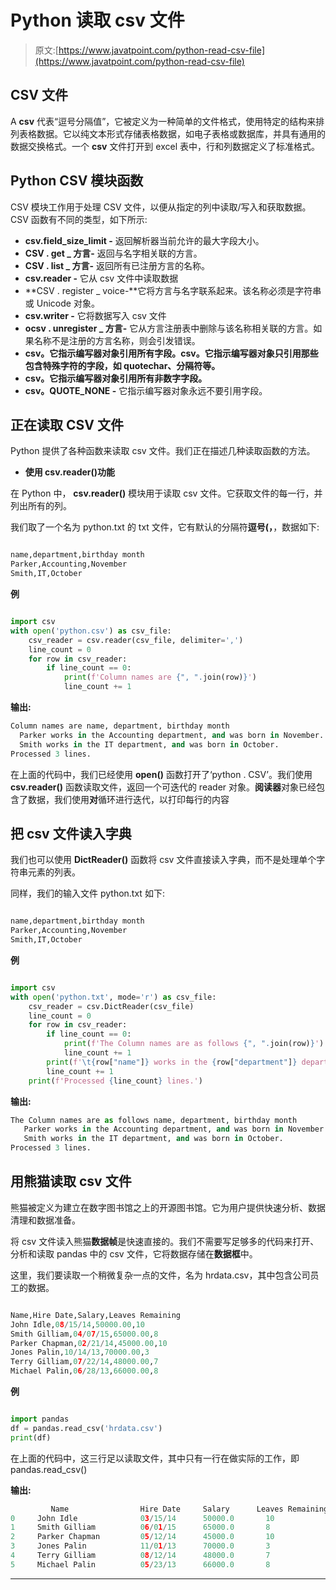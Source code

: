 # Python 读取 csv 文件

> 原文:[https://www.javatpoint.com/python-read-csv-file](https://www.javatpoint.com/python-read-csv-file)

## CSV 文件

A **csv** 代表“逗号分隔值”，它被定义为一种简单的文件格式，使用特定的结构来排列表格数据。它以纯文本形式存储表格数据，如电子表格或数据库，并具有通用的数据交换格式。一个 **csv** 文件打开到 excel 表中，行和列数据定义了标准格式。

## Python CSV 模块函数

CSV 模块工作用于处理 CSV 文件，以便从指定的列中读取/写入和获取数据。CSV 函数有不同的类型，如下所示:

*   **csv.field_size_limit -** 返回解析器当前允许的最大字段大小。
*   **CSV . get _ 方言-** 返回与名字相关联的方言。
*   **CSV . list _ 方言-** 返回所有已注册方言的名称。
*   **csv.reader -** 它从 csv 文件中读取数据
*   **CSV . register _ voice-**它将方言与名字联系起来。该名称必须是字符串或 Unicode 对象。
*   **csv.writer -** 它将数据写入 csv 文件
*   **ocsv . unregister _ 方言-** 它从方言注册表中删除与该名称相关联的方言。如果名称不是注册的方言名称，则会引发错误。
*   **csv。它指示编写器对象引用所有字段。csv。它指示编写器对象只引用那些包含特殊字符的字段，如 quotechar、分隔符等。**
*   **csv。它指示编写器对象引用所有非数字字段。**
*   **csv。QUOTE_NONE -** 它指示编写器对象永远不要引用字段。

## 正在读取 CSV 文件

Python 提供了各种函数来读取 csv 文件。我们正在描述几种读取函数的方法。

*   **使用 csv.reader()功能**

在 Python 中， **csv.reader()** 模块用于读取 csv 文件。它获取文件的每一行，并列出所有的列。

我们取了一个名为 python.txt 的 txt 文件，它有默认的分隔符**逗号(，**，数据如下:

```py

name,department,birthday month  
Parker,Accounting,November  
Smith,IT,October  

```

**例**

```py

import csv  
with open('python.csv') as csv_file:  
    csv_reader = csv.reader(csv_file, delimiter=',')  
    line_count = 0  
    for row in csv_reader:  
        if line_count == 0:  
            print(f'Column names are {", ".join(row)}')  
            line_count += 1  

```

**输出:**

```py
Column names are name, department, birthday month
  Parker works in the Accounting department, and was born in November.
  Smith works in the IT department, and was born in October.
Processed 3 lines.

```

在上面的代码中，我们已经使用 **open()** 函数打开了‘python . CSV’。我们使用 **csv.reader()** 函数读取文件，返回一个可迭代的 reader 对象。**阅读器**对象已经包含了数据，我们使用**对**循环进行迭代，以打印每行的内容

## 把 csv 文件读入字典

我们也可以使用 **DictReader()** 函数将 csv 文件直接读入字典，而不是处理单个字符串元素的列表。

同样，我们的输入文件 python.txt 如下:

```py

name,department,birthday month  
Parker,Accounting,November  
Smith,IT,October  

```

**例**

```py

import csv    
with open('python.txt', mode='r') as csv_file:  
    csv_reader = csv.DictReader(csv_file)  
    line_count = 0  
    for row in csv_reader:  
        if line_count == 0:  
            print(f'The Column names are as follows {", ".join(row)}')  
            line_count += 1  
        print(f'\t{row["name"]} works in the {row["department"]} department, and was born in {row["birthday month"]}.')  
        line_count += 1  
    print(f'Processed {line_count} lines.')  

```

**输出:**

```py
The Column names are as follows name, department, birthday month
   Parker works in the Accounting department, and was born in November.
   Smith works in the IT department, and was born in October.
Processed 3 lines.

```

## 用熊猫读取 csv 文件

熊猫被定义为建立在数字图书馆之上的开源图书馆。它为用户提供快速分析、数据清理和数据准备。

将 csv 文件读入熊猫**数据帧**是快速直接的。我们不需要写足够多的代码来打开、分析和读取 pandas 中的 csv 文件，它将数据存储在**数据框**中。

这里，我们要读取一个稍微复杂一点的文件，名为 hrdata.csv，其中包含公司员工的数据。

```py

Name,Hire Date,Salary,Leaves Remaining  
John Idle,08/15/14,50000.00,10  
Smith Gilliam,04/07/15,65000.00,8  
Parker Chapman,02/21/14,45000.00,10  
Jones Palin,10/14/13,70000.00,3  
Terry Gilliam,07/22/14,48000.00,7  
Michael Palin,06/28/13,66000.00,8  

```

**例**

```py

import pandas  
df = pandas.read_csv('hrdata.csv')  
print(df)  

```

在上面的代码中，这三行足以读取文件，其中只有一行在做实际的工作，即 pandas.read_csv()

**输出:**

```py
         Name                Hire Date     Salary      Leaves Remaining
0     John Idle              03/15/14      50000.0       10
1     Smith Gilliam          06/01/15      65000.0       8
2     Parker Chapman         05/12/14      45000.0       10
3     Jones Palin            11/01/13      70000.0       3
4     Terry Gilliam          08/12/14      48000.0       7
5     Michael Palin          05/23/13      66000.0       8

```

* * *